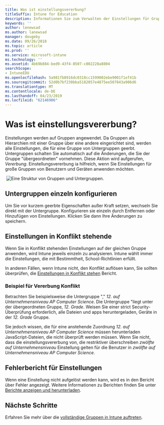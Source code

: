 ```yaml
---
title: Was ist einstellungsvererbung?
titleSuffix: Intune for Education
description: Informationen Sie zum Verwalten der Einstellungen für Gruppen von Geräten mit Intune for Education.
keywords: ''
author: lenewsad
ms.author: lanewsad
manager: dougeby
ms.date: 09/26/2018
ms.topic: article
ms.prod: ''
ms.service: microsoft-intune
ms.technology: ''
ms.assetid: 4b69b884-bed9-43f4-8507-c802228a8804
searchScope:
- IntuneEDU
ms.openlocfilehash: 5a981fb8916dc0318cc1599002ebe9001f1ef41b
ms.sourcegitcommit: 52d0b7bf230bba5182057e4875ee507843a906d6
ms.translationtype: MT
ms.contentlocale: de-DE
ms.lasthandoff: 04/23/2019
ms.locfileid: "62146906"
---
```

# <a name="what-is-settings-inheritance"></a>Was ist einstellungsvererbung?

Einstellungen werden auf Gruppen angewendet. Da Gruppen als Hierarchien mit einer Gruppe über eine andere eingerichtet sind, werden alle Einstellungen, die für eine Gruppe von Untergruppen geerbt. Untergruppen schalten Sie automatisch auf die Änderungen, die Sie der Gruppe "übergeordneten" vornehmen. Diese Aktion wird aufgerufen, _Vererbung_. Einstellungsvererbung ia hilfreich, wenn Sie Einstellungen für große Gruppen von Benutzern und Geräten anwenden möchten.  


  ![Eine Struktur von Gruppen und Untergruppen.](./media/groups-002-inheritance.png)  


## <a name="configure-subgroups-individually"></a>Untergruppen einzeln konfigurieren  

Um Sie vor kurzem geerbte Eigenschaften außer Kraft setzen, wechseln Sie direkt mit der Untergruppe. Konfigurieren sie einzeln durch Entfernen oder Hinzufügen von Einstellungen. Klicken Sie dann Ihre Änderungen zu speichern.

## <a name="settings-in-conflict"></a>Einstellungen in Konflikt stehende  

Wenn Sie in Konflikt stehenden Einstellungen auf der gleichen Gruppe anwenden, wird Intune jeweils einzeln zu analysieren. Intune wählt immer die Einstellungen, die mit Bestimmtheit, School-Richtlinien erfüllt.

In anderen Fällen, wenn Intune nicht, den Konflikt auflösen kann, Sie sollten überprüfen, die [Einstellungen in Konflikt stehen](what-are-reports.md) Bericht.

### <a name="example-of-inheritance-conflict"></a>Beispiel für Vererbung Konflikt  

Betrachten Sie beispielsweise die Untergruppe "," *12. auf Unternehmensniveau AP Computer Science*. Die Untergruppe "liegt unter der übergeordneten Gruppe, *12. Grade*. Weisen Sie einer strict Security-Überprüfung erforderlich, alle Dateien und apps heruntergeladen, Geräte in der *12. Grade* Gruppe.

Sie jedoch wissen, die für eine anstehende Zuordnung *12. auf Unternehmensniveau AP Computer Science* müssen herunterladen JavaScript-Dateien, die nicht überprüft werden müssen. Wenn Sie nicht, dass die einstellungsvererbung von, die restriktiver überschreiben *zwölfte auf Unternehmensniveau* Einstellung gelten für die Benutzer in *zwölfte auf Unternehmensniveau AP Computer Science*.

## <a name="settings-error-report"></a>Fehlerbericht für Einstellungen

Wenn eine Einstellung nicht aufgelöst werden kann, wird es in den Bericht über Fehler angezeigt. Weitere Informationen zu Berichten finden Sie unter [Berichte anzeigen und herunterladen](what-are-reports.md).  

## <a name="next-steps"></a>Nächste Schritte  
Erfahren Sie mehr über die [vollständige Gruppen in Intune auftreten](https://docs.microsoft.com/intune/deploy-use/use-groups-to-manage-users-and-devices-with-microsoft-intune).
